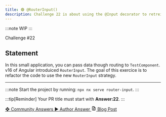 ```yaml
---
title: 🟢 @RouterInput()
description: Challenge 22 is about using the @Input decorator to retreive router params.
---
```


:::note
WIP
:::

<div class="chip">Challenge #22</div>

## Statement

In this small application, you can pass data though routing to `TestComponent`. v16 of Angular introduiced `RouterInput`. The goal of this exercice is to refactor the code to use the new `RouterInput` strategy.

---

:::note
Start the project by running: `npx nx serve router-input`.
:::

:::tip[Reminder]
Your PR title must start with <b>Answer:22</b>.
:::

<div class="article-footer">
  <a
    href="https://github.com/tomalaforge/angular-challenges/pulls?q=label%3A22+label%3Aanswer"
    alt="@RouterInput() community solutions">
    ❖ Community Answers
  </a>
  <a
    href='https://github.com/tomalaforge/angular-challenges/pulls?q=label%3A22+label%3A'
    alt="@RouterInput() solution author">
    ▶︎ Author Answer
  </a>
  <a
    href='https://medium.com/ngconf/accessing-route-params-in-angular-1f8e12770617'
    target="_blank"
    rel="noopener noreferrer"
    alt="@RouterInput() blog article">
    <svg aria-hidden="true" class="astro-yzt5nm4y astro-lq7oo3uf" width="16" height="16" viewBox="0 0 24 24" fill="currentColor" style="--sl-icon-size: 1.5rem;"><path d="M9 10h1a1 1 0 1 0 0-2H9a1 1 0 0 0 0 2Zm0 2a1 1 0 0 0 0 2h6a1 1 0 0 0 0-2H9Zm11-3.06a1.3 1.3 0 0 0-.06-.27v-.09c-.05-.1-.11-.2-.19-.28l-6-6a1.07 1.07 0 0 0-.28-.19h-.09a.88.88 0 0 0-.33-.11H7a3 3 0 0 0-3 3v14a3 3 0 0 0 3 3h10a3 3 0 0 0 3-3V8.94Zm-6-3.53L16.59 8H15a1 1 0 0 1-1-1V5.41ZM18 19a1 1 0 0 1-1 1H7a1 1 0 0 1-1-1V5a1 1 0 0 1 1-1h5v3a3 3 0 0 0 3 3h3v9Zm-3-3H9a1 1 0 0 0 0 2h6a1 1 0 0 0 0-2Z"></path></svg>
     Blog Post
  </a>
</div>
